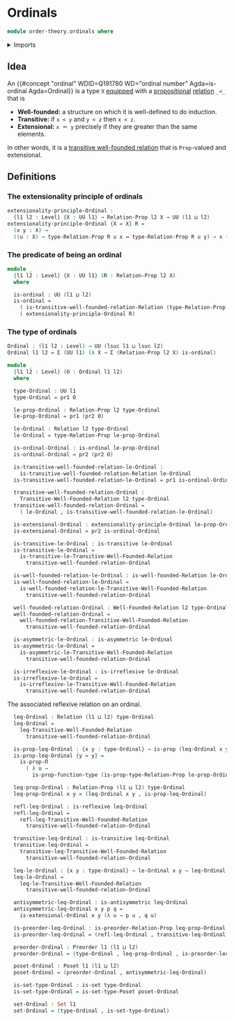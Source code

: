 # Ordinals

```agda
module order-theory.ordinals where
```

<details><summary>Imports</summary>

```agda
open import foundation.binary-relations
open import foundation.cartesian-product-types
open import foundation.dependent-pair-types
open import foundation.identity-types
open import foundation.logical-equivalences
open import foundation.propositions
open import foundation.sets
open import foundation.universe-levels

open import order-theory.posets
open import order-theory.preorders
open import order-theory.transitive-well-founded-relations
open import order-theory.well-founded-relations
```

</details>

## Idea

An
{{#concept "ordinal" WDID=Q191780 WD="ordinal number" Agda=is-ordinal Agda=Ordinal}}
is a type `X` [equipped](foundation.structure.md) with a
[propositional](foundation-core.propositions.md)
[relation](foundation.binary-relations.md) `_<_` that is

- **Well-founded:** a structure on which it is well-defined to do induction.
- **Transitive:** if `x < y` and `y < z` then `x < z`.
- **Extensional:** `x ＝ y` precisely if they are greater than the same
  elements.

In other words, it is a
[transitive well-founded relation](order-theory.transitive-well-founded-relations.md)
that is `Prop`-valued and extensional.

## Definitions

### The extensionality principle of ordinals

```agda
extensionality-principle-Ordinal :
  {l1 l2 : Level} {X : UU l1} → Relation-Prop l2 X → UU (l1 ⊔ l2)
extensionality-principle-Ordinal {X = X} R =
  (x y : X) →
  ((u : X) → type-Relation-Prop R u x ↔ type-Relation-Prop R u y) → x ＝ y
```

### The predicate of being an ordinal

```agda
module _
  {l1 l2 : Level} {X : UU l1} (R : Relation-Prop l2 X)
  where

  is-ordinal : UU (l1 ⊔ l2)
  is-ordinal =
    ( is-transitive-well-founded-relation-Relation (type-Relation-Prop R)) ×
    ( extensionality-principle-Ordinal R)
```

### The type of ordinals

```agda
Ordinal : (l1 l2 : Level) → UU (lsuc l1 ⊔ lsuc l2)
Ordinal l1 l2 = Σ (UU l1) (λ X → Σ (Relation-Prop l2 X) is-ordinal)

module _
  {l1 l2 : Level} (O : Ordinal l1 l2)
  where

  type-Ordinal : UU l1
  type-Ordinal = pr1 O

  le-prop-Ordinal : Relation-Prop l2 type-Ordinal
  le-prop-Ordinal = pr1 (pr2 O)

  le-Ordinal : Relation l2 type-Ordinal
  le-Ordinal = type-Relation-Prop le-prop-Ordinal

  is-ordinal-Ordinal : is-ordinal le-prop-Ordinal
  is-ordinal-Ordinal = pr2 (pr2 O)

  is-transitive-well-founded-relation-le-Ordinal :
    is-transitive-well-founded-relation-Relation le-Ordinal
  is-transitive-well-founded-relation-le-Ordinal = pr1 is-ordinal-Ordinal

  transitive-well-founded-relation-Ordinal :
    Transitive-Well-Founded-Relation l2 type-Ordinal
  transitive-well-founded-relation-Ordinal =
    ( le-Ordinal , is-transitive-well-founded-relation-le-Ordinal)

  is-extensional-Ordinal : extensionality-principle-Ordinal le-prop-Ordinal
  is-extensional-Ordinal = pr2 is-ordinal-Ordinal

  is-transitive-le-Ordinal : is-transitive le-Ordinal
  is-transitive-le-Ordinal =
    is-transitive-le-Transitive-Well-Founded-Relation
      transitive-well-founded-relation-Ordinal

  is-well-founded-relation-le-Ordinal : is-well-founded-Relation le-Ordinal
  is-well-founded-relation-le-Ordinal =
    is-well-founded-relation-le-Transitive-Well-Founded-Relation
      transitive-well-founded-relation-Ordinal

  well-founded-relation-Ordinal : Well-Founded-Relation l2 type-Ordinal
  well-founded-relation-Ordinal =
    well-founded-relation-Transitive-Well-Founded-Relation
      transitive-well-founded-relation-Ordinal

  is-asymmetric-le-Ordinal : is-asymmetric le-Ordinal
  is-asymmetric-le-Ordinal =
    is-asymmetric-le-Transitive-Well-Founded-Relation
      transitive-well-founded-relation-Ordinal

  is-irreflexive-le-Ordinal : is-irreflexive le-Ordinal
  is-irreflexive-le-Ordinal =
    is-irreflexive-le-Transitive-Well-Founded-Relation
      transitive-well-founded-relation-Ordinal
```

The associated reflexive relation on an ordinal.

```agda
  leq-Ordinal : Relation (l1 ⊔ l2) type-Ordinal
  leq-Ordinal =
    leq-Transitive-Well-Founded-Relation
      transitive-well-founded-relation-Ordinal

  is-prop-leq-Ordinal : {x y : type-Ordinal} → is-prop (leq-Ordinal x y)
  is-prop-leq-Ordinal {y = y} =
    is-prop-Π
      ( λ u →
        is-prop-function-type (is-prop-type-Relation-Prop le-prop-Ordinal u y))

  leq-prop-Ordinal : Relation-Prop (l1 ⊔ l2) type-Ordinal
  leq-prop-Ordinal x y = (leq-Ordinal x y , is-prop-leq-Ordinal)

  refl-leq-Ordinal : is-reflexive leq-Ordinal
  refl-leq-Ordinal =
    refl-leq-Transitive-Well-Founded-Relation
      transitive-well-founded-relation-Ordinal

  transitive-leq-Ordinal : is-transitive leq-Ordinal
  transitive-leq-Ordinal =
    transitive-leq-Transitive-Well-Founded-Relation
      transitive-well-founded-relation-Ordinal

  leq-le-Ordinal : {x y : type-Ordinal} → le-Ordinal x y → leq-Ordinal x y
  leq-le-Ordinal =
    leq-le-Transitive-Well-Founded-Relation
      transitive-well-founded-relation-Ordinal

  antisymmetric-leq-Ordinal : is-antisymmetric leq-Ordinal
  antisymmetric-leq-Ordinal x y p q =
    is-extensional-Ordinal x y (λ u → p u , q u)

  is-preorder-leq-Ordinal : is-preorder-Relation-Prop leq-prop-Ordinal
  is-preorder-leq-Ordinal = (refl-leq-Ordinal , transitive-leq-Ordinal)

  preorder-Ordinal : Preorder l1 (l1 ⊔ l2)
  preorder-Ordinal = (type-Ordinal , leq-prop-Ordinal , is-preorder-leq-Ordinal)

  poset-Ordinal : Poset l1 (l1 ⊔ l2)
  poset-Ordinal = (preorder-Ordinal , antisymmetric-leq-Ordinal)

  is-set-type-Ordinal : is-set type-Ordinal
  is-set-type-Ordinal = is-set-type-Poset poset-Ordinal

  set-Ordinal : Set l1
  set-Ordinal = (type-Ordinal , is-set-type-Ordinal)
```

